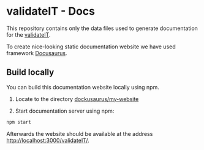 # validateIT - Docs

This repository contains only the data files used to generate documentation for the
[validateIT](https://drexem.github.io/validateIT/).

To create nice-looking static documentation website we have used framework [Docusaurus](https://docusaurus.io/).

## Build locally

You can build this documentation website locally using npm.

1. Locate to the directory [dockusaurus/my-website](dockusaurus/my-website/)

2. Start documentation server using npm:

```bash
npm start
```

Afterwards the website should be available at the address [http://localhost:3000/validateIT/](http://localhost:3000/validateIT/).